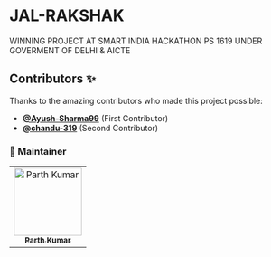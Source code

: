 # JAL-RAKSHAK
WINNING PROJECT AT SMART INDIA HACKATHON PS 1619 UNDER GOVERMENT OF DELHI &amp; AICTE

## Contributors ✨

Thanks to the amazing contributors who made this project possible:

- **[@Ayush-Sharma99](https://github.com/Ayush-Sharma99)**  (First Contributor)
- **[@chandu-319](https://github.com/chandu-319)**  (Second Contributor)

### 🚀 Maintainer  
<table>
  <tr>
    <td align="center">
      <a href="https://github.com/Parthkumar20">
        <img src="https://github.com/Parthkumar20.png" width="120px;" alt="Parth Kumar"/>
        <br /><sub><b>Parth Kumar</b></sub>
      </a>
    </td>
  </tr>
</table>
